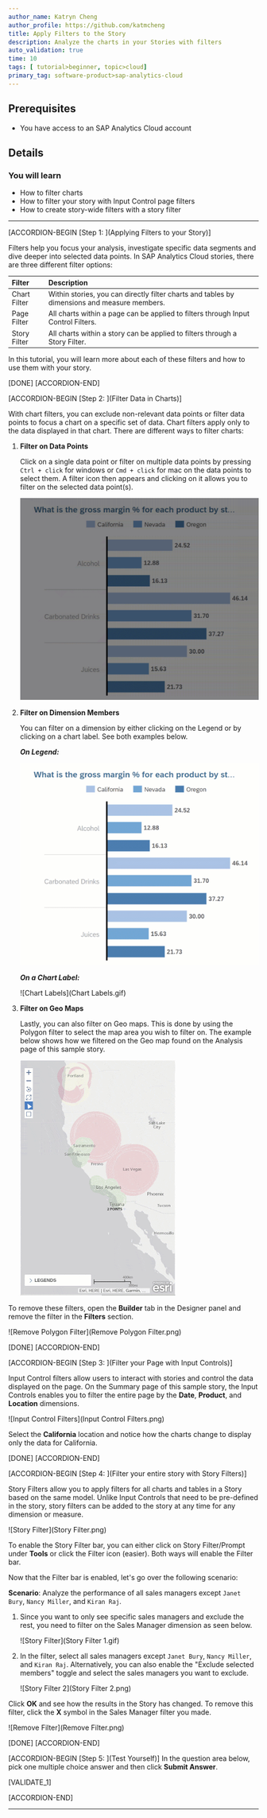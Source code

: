 ```yaml
---
author_name: Katryn Cheng
author_profile: https://github.com/katmcheng
title: Apply Filters to the Story
description: Analyze the charts in your Stories with filters
auto_validation: true
time: 10
tags: [ tutorial>beginner, topic>cloud]
primary_tag: software-product>sap-analytics-cloud
---
```


## Prerequisites
- You have access to an SAP Analytics Cloud account

## Details
### You will learn
  - How to filter charts
  - How to filter your story with Input Control page filters
  - How to create story-wide filters with a story filter

<!-- Add additional information: Background information, longer prerequisites -->

---

[ACCORDION-BEGIN [Step 1: ](Applying Filters to your Story)]

Filters help you focus your analysis, investigate specific data segments and dive deeper into selected data points.  In SAP Analytics Cloud stories, there are three different filter options:

|  Filter         | Description
|  :------------- | :-------------
|  Chart Filter   | Within stories, you can directly filter charts and tables by dimensions and measure members.
|  Page Filter    | All charts within a page can be applied to filters through Input Control Filters.
|  Story Filter   | All charts within a story can be applied to filters through a Story Filter.

In this tutorial, you will learn more about each of these filters and how to use them with your story.

[DONE]
[ACCORDION-END]

[ACCORDION-BEGIN [Step 2: ](Filter Data in Charts)]

With chart filters, you can exclude non-relevant data points or filter data points to focus a chart on a specific set of data. Chart filters apply only to the data displayed in that chart. There are different ways to filter charts:

1. **Filter on Data Points**

    Click on a single data point or filter on multiple data points by pressing `Ctrl + click` for windows or `Cmd + click` for mac on the data points to select them. A filter icon then appears and clicking on it allows you to filter on the selected data point(s).  

    ![Filter](Filter.gif)

  2. **Filter on Dimension Members**  

      You can filter on a dimension by either clicking on the Legend or by clicking on a chart label.  See both examples below.

      ***On Legend:***  

      ![Legend](Legend.gif)

      ***On a Chart Label:***  

      ![Chart Labels](Chart Labels.gif)

  3. **Filter on Geo Maps**

      Lastly, you can also filter on Geo maps. This is done by using the Polygon filter to select the map area you wish to filter on. The example below shows how we filtered on the Geo map found on the Analysis page of this sample story.  

      ![Geo](Geo.gif)

To remove these filters, open the **Builder** tab in the Designer panel and remove the filter in the **Filters** section.

![Remove Polygon Filter](Remove Polygon Filter.png)

[DONE]
[ACCORDION-END]


[ACCORDION-BEGIN [Step 3: ](Filter your Page with Input Controls)]

Input Control filters allow users to interact with stories and control the data displayed on the page. On the Summary page of this sample story, the Input Controls enables you to filter the entire page by the **Date**, **Product**, and **Location** dimensions.  

![Input Control Filters](Input Control Filters.png)

Select the **California** location and notice how the charts change to display only the data for California.

[DONE]
[ACCORDION-END]

[ACCORDION-BEGIN [Step 4: ](Filter your entire story with Story Filters)]

Story Filters allow you to apply filters for all charts and tables in a Story based on the same model. Unlike Input Controls that need to be pre-defined in the story, story filters can be added to the story at any time for any dimension or measure.

![Story Filter](Story Filter.png)

To enable the Story Filter bar, you can either click on Story Filter/Prompt under **Tools** or click the Filter icon (easier). Both ways will enable the Filter bar.

Now that the Filter bar is enabled, let's go over the following scenario:  

**Scenario**: Analyze the performance of all sales managers except `Janet Bury`, `Nancy Miller`, and `Kiran Raj`.    


1. Since you want to only see specific sales managers and exclude the rest, you need to filter on the Sales Manager dimension as seen below.  

      ![Story Filter](Story Filter 1.gif)



2. In the filter, select all sales managers except `Janet Bury`, `Nancy Miller`, and `Kiran Raj`.  Alternatively, you can also enable the "Exclude selected members" toggle and select the sales managers you want to exclude.  

      ![Story Filter 2](Story Filter 2.png)

Click **OK** and see how the results in the Story has changed. To remove this filter, click the **X** symbol in the Sales Manager filter you made.

![Remove Filter](Remove Filter.png)

[DONE]
[ACCORDION-END]

[ACCORDION-BEGIN [Step 5: ](Test Yourself)]
In the question area below, pick one multiple choice answer and then click **Submit Answer**.

[VALIDATE_1]

[ACCORDION-END]

---
